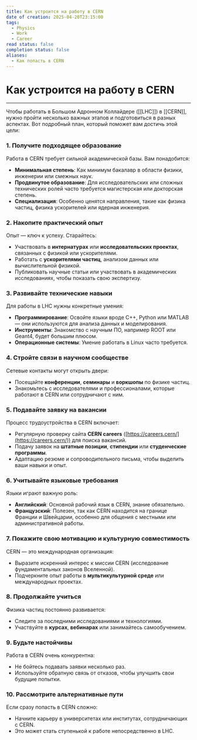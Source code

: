 ```yaml
---
title: Как устроится на работу в CERN
date of creation: 2025-04-20T23:15:00
tags:
  - Physics
  - Work
  - Career
read status: false
completion status: false
aliases:
  - Как попасть в CERN
---
```

# Как устроится на работу в CERN
---

Чтобы работать в Большом Адронном Коллайдере ([[LHC]]) в [[CERN]], нужно пройти несколько важных этапов и подготовиться в разных аспектах. Вот подробный план, который поможет вам достичь этой цели:

### 1. Получите подходящее образование

Работа в CERN требует сильной академической базы. Вам понадобится:

- **Минимальная степень**: Как минимум бакалавр в области физики, инженерии или смежных наук.
- **Продвинутое образование**: Для исследовательских или сложных технических ролей часто требуется магистерская или докторская степень.
- **Специализация**: Особенно ценятся направления, такие как физика частиц, физика ускорителей или ядерная инженерия.

### 2. Накопите практический опыт

Опыт — ключ к успеху. Старайтесь:

- Участвовать в **интернатурах** или **исследовательских проектах**, связанных с физикой или ускорителями.
- Работать с **ускорителями частиц**, анализом данных или вычислительной физикой.
- Публиковать научные статьи или участвовать в академических исследованиях, чтобы показать свою экспертизу.

### 3. Развивайте технические навыки

Для работы в LHC нужны конкретные умения:

- **Программирование**: Освойте языки вроде C++, Python или MATLAB — они используются для анализа данных и моделирования.
- **Инструменты**: Знакомство с научным ПО, например ROOT или Geant4, будет большим плюсом.
- **Операционные системы**: Умение работать в Linux часто требуется.

### 4. Стройте связи в научном сообществе

Сетевые контакты могут открыть двери:

- Посещайте **конференции**, **семинары** и **воркшопы** по физике частиц.
- Знакомьтесь с исследователями и профессионалами, которые работают в CERN или сотрудничают с ним.

### 5. Подавайте заявку на вакансии

Процесс трудоустройства в CERN включает:

- Регулярную проверку сайта **CERN careers** ([https://careers.cern/](https://careers.cern/)) для поиска вакансий.
- Подачу заявок на **штатные позиции**, **стипендии** или **студенческие программы**.
- Адаптацию резюме и сопроводительного письма, чтобы выделить ваши навыки и опыт.

### 6. Учитывайте языковые требования

Языки играют важную роль:

- **Английский**: Основной рабочий язык в CERN, знание обязательно.
- **Французский**: Полезен, так как CERN находится на границе Франции и Швейцарии, особенно для общения с местными или административной работы.

### 7. Покажите свою мотивацию и культурную совместимость

CERN — это международная организация:

- Выразите искренний интерес к миссии CERN (исследование фундаментальных законов Вселенной).
- Подчеркните опыт работы в **мультикультурной среде** или международных проектах.

### 8. Продолжайте учиться

Физика частиц постоянно развивается:

- Следите за последними исследованиями и технологиями.
- Участвуйте в **курсах**, **вебинарах** или занимайтесь самообучением.

### 9. Будьте настойчивы

Работа в CERN очень конкурентна:

- Не бойтесь подавать заявки несколько раз.
- Используйте обратную связь от отказов, чтобы улучшить свои будущие попытки.

### 10. Рассмотрите альтернативные пути

Если сразу попасть в CERN сложно:

- Начните карьеру в университетах или институтах, сотрудничающих с CERN.
- Это может стать ступенькой к работе непосредственно в LHC.
